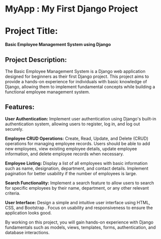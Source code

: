 # MyApp : My First Django Project

<h1>Project Title:</h1>
<b>Basic Employee Management System using Django</b>

<h2>Project Description:</h2>
The Basic Employee Management System is a Django web application designed for beginners as their first Django project. This project aims to provide a hands-on experience for individuals with basic knowledge of Django, allowing them to implement fundamental concepts while building a functional employee management system.


<h2>Features:</h2>
<b>User Authentication:</b>
Implement user authentication using Django's built-in authentication system, allowing users to register, log in, and log out securely.

<b>Employee CRUD Operations:</b>
Create, Read, Update, and Delete (CRUD) operations for managing employee records. Users should be able to add new employees, view existing employee details, update employee information, and delete employee records when necessary.

<b>Employee Listing:</b>
Display a list of all employees with basic information such as name, designation, department, and contact details. Implement pagination for better usability if the number of employees is large.

<b>Search Functionality:</b>
Implement a search feature to allow users to search for specific employees by their name, department, or any other relevant criteria.

<b>User Interface:</b>
Design a simple and intuitive user interface using HTML, CSS, and Bootstrap . Focus on usability and responsiveness to ensure the application looks good.

By working on this project, you will gain hands-on experience with Django fundamentals such as models, views, templates, forms, authentication, and database interactions. 
